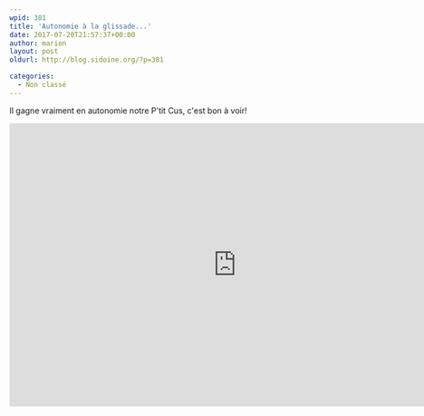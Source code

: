 ```yaml
---
wpid: 381
title: 'Autonomie à la glissade...'
date: 2017-07-20T21:57:37+00:00
author: marion
layout: post
oldurl: http://blog.sidoine.org/?p=381

categories:
  - Non classé
---
```

Il gagne vraiment en autonomie notre P'tit Cus, c'est bon à voir!

<iframe width="800" height="500" src="https://www.youtube.com/embed/ym3O71uQJBE" frameborder="0" allow="accelerometer; autoplay; encrypted-media; gyroscope; picture-in-picture" allowfullscreen></iframe>